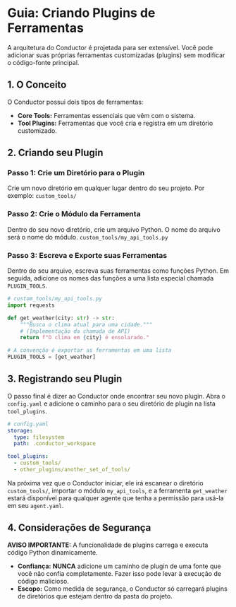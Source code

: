 # Guia: Criando Plugins de Ferramentas

A arquitetura do Conductor é projetada para ser extensível. Você pode adicionar suas próprias ferramentas customizadas (plugins) sem modificar o código-fonte principal.

## 1. O Conceito

O Conductor possui dois tipos de ferramentas:
-   **Core Tools:** Ferramentas essenciais que vêm com o sistema.
-   **Tool Plugins:** Ferramentas que você cria e registra em um diretório customizado.

## 2. Criando seu Plugin

### Passo 1: Crie um Diretório para o Plugin
Crie um novo diretório em qualquer lugar dentro do seu projeto. Por exemplo:
`custom_tools/`

### Passo 2: Crie o Módulo da Ferramenta
Dentro do seu novo diretório, crie um arquivo Python. O nome do arquivo será o nome do módulo.
`custom_tools/my_api_tools.py`

### Passo 3: Escreva e Exporte suas Ferramentas
Dentro do seu arquivo, escreva suas ferramentas como funções Python. Em seguida, adicione os nomes das funções a uma lista especial chamada `PLUGIN_TOOLS`.

```python
# custom_tools/my_api_tools.py
import requests

def get_weather(city: str) -> str:
    """Busca o clima atual para uma cidade."""
    # (Implementação da chamada de API)
    return f"O clima em {city} é ensolarado."

# A convenção é exportar as ferramentas em uma lista
PLUGIN_TOOLS = [get_weather]
```

## 3. Registrando seu Plugin

O passo final é dizer ao Conductor onde encontrar seu novo plugin. Abra o `config.yaml` e adicione o caminho para o seu diretório de plugin na lista `tool_plugins`.

```yaml
# config.yaml
storage:
  type: filesystem
  path: .conductor_workspace

tool_plugins:
  - custom_tools/
  - other_plugins/another_set_of_tools/
```

Na próxima vez que o Conductor iniciar, ele irá escanear o diretório `custom_tools/`, importar o módulo `my_api_tools`, e a ferramenta `get_weather` estará disponível para qualquer agente que tenha a permissão para usá-la em seu `agent.yaml`.

## 4. Considerações de Segurança

**AVISO IMPORTANTE:** A funcionalidade de plugins carrega e executa código Python dinamicamente.

-   **Confiança:** **NUNCA** adicione um caminho de plugin de uma fonte que você não confia completamente. Fazer isso pode levar à execução de código malicioso.
-   **Escopo:** Como medida de segurança, o Conductor só carregará plugins de diretórios que estejam dentro da pasta do projeto.